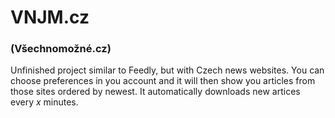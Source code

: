 <h1>VNJM.cz</h1>
<h3>(Všechnomožné.cz)</h3>
Unfinished project similar to Feedly, but with Czech news websites. You can choose preferences in you account and it will then show you articles from those sites ordered by newest. It automatically downloads new artices every <i>x</i> minutes.
